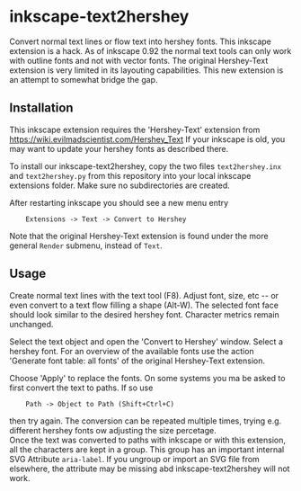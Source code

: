 # inkscape-text2hershey
Convert normal text lines or flow text into hershey fonts.
This inkscape extension is a hack. As of inkscape 0.92 the normal text tools can only work with outline fonts and not with vector fonts. The original Hershey-Text extension is very limited in its layouting capabilities. This new extension is an attempt to somewhat bridge the gap.


## Installation
This inkscape extension requires the 'Hershey-Text' extension from https://wiki.evilmadscientist.com/Hershey_Text
If your inkscape is old, you may want to update your hershey fonts as described there. 

To install our inkscape-text2hershey, copy the two files `text2hershey.inx` and `text2hershey.py` from this repository into your local inkscape extensions folder. Make sure no subdirectories are created.

After restarting inkscape you should see a new menu entry

        Extensions -> Text -> Convert to Hershey

Note that the original Hershey-Text extension is found under the more general `Render` submenu, instead of `Text`.


## Usage
Create normal text lines with the text tool (F8). Adjust font, size, etc -- or even convert to a text flow filling a 
shape (Alt-W). The selected font face should look similar to the desired hershey font. Character metrics remain unchanged.

Select the text object and open the 'Convert to Hershey' window.
Select a hershey font. For an overview of the available fonts use the action 'Generate font table: all fonts' of the original Hershey-Text extension.

Choose 'Apply' to replace the fonts. On some systems you ma be asked to first convert the text to paths. If so use 

        Path -> Object to Path (Shift+Ctrl+C)

then try again. The conversion can be repeated multiple times, trying e.g. different hershey fonts ow adjusting the size percetage.  
Once the text was converted to paths with inkscape or with this extension, all the characters are kept in a group. This group has an important internal SVG Attribute `aria-label`. If you ungroup or import an SVG file from elsewhere, the attribute may be missing abd inkscape-text2hershey will not work.
